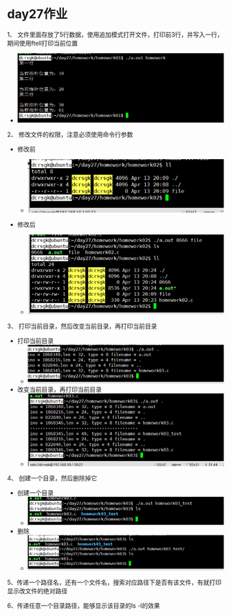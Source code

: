 # day27作业

1、 文件里面存放了5行数据，使用追加模式打开文件，打印前3行，并写入一行，期间使用ftell打印当前位置

- ![image-20200413200744241](day27作业.assets/image-20200413200744241.png)

2、 修改文件的权限，注意必须使用命令行参数

- 修改前

  - ![image-20200413200950135](day27作业.assets/image-20200413200950135.png)

- 修改后

  - ![image-20200413202448262](day27作业.assets/image-20200413202448262.png)

  

3、 打印当前目录，然后改变当前目录，再打印当前目录

- 打印当前目录
  -  ![image-20200413213211100](day27作业.assets/image-20200413213211100.png)
- 改变当前目录，再打印当前目录
  - ![image-20200413215744493](day27作业.assets/image-20200413215744493.png)

4、 创建一个目录，然后删除掉它

- 创建一个目录
  - ![image-20200413204202318](day27作业.assets/image-20200413204202318.png)
- 删除
  - ![image-20200413204335549](day27作业.assets/image-20200413204335549.png)

5、传递一个路径名，还有一个文件名，搜索对应路径下是否有该文件，有就打印显示改文件的绝对路径

6、传递任意一个目录路径，能够显示该目录的ls -l的效果

 